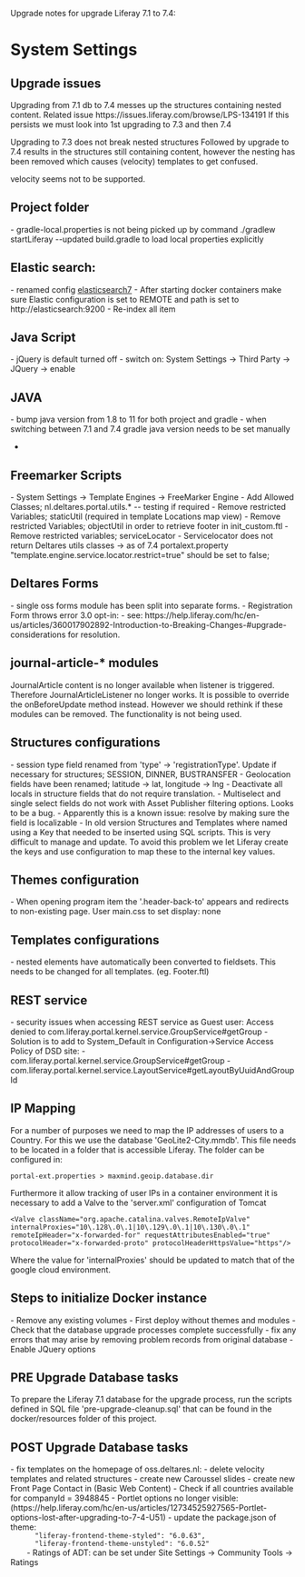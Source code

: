 Upgrade notes for upgrade Liferay 7.1 to 7.4:


<h1>System Settings</h1>

<h2>Upgrade issues</h2>
Upgrading from 7.1 db to 7.4 messes up the structures containing nested content. Related issue https://issues.liferay.com/browse/LPS-134191
If this persists we must look into 1st upgrading to 7.3 and then 7.4

Upgrading to 7.3 does not break nested structures 
Followed by upgrade to 7.4 results in the structures still containing content, however the nesting has been removed
which causes (velocity) templates to get confused.

velocity seems not to be supported.

<h2>Project folder</h2>
- gradle-local.properties is not being picked up by command ./gradlew startLiferay 
  --updated build.gradle to load local properties explicitly

<h2>Elastic search:</h2>
- renamed config <a href="./configs/docker/osgi/configs/com.liferay.portal.search.elasticsearch7.configuration.ElasticsearchConfiguration.config" >elasticsearch7</a>
- After starting docker containers make sure Elastic configuration is set to REMOTE and path is set to http://elasticsearch:9200
- Re-index all item

<h2>Java Script</h2>
- jQuery is default turned off
- switch on: System Settings -> Third Party -> JQuery -> enable

<h2>JAVA</h2>
- bump java version from 1.8 to 11 for both project and gradle
- when switching between 7.1 and 7.4 gradle java version needs to be set manually

- 
<h2>Freemarker Scripts</h2>
- System Settings -> Template Engines -> FreeMarker Engine
- Add Allowed Classes; nl.deltares.portal.utils.* -- testing if required
- Remove restricted Variables; staticUtil (required in template Locations map view)
- Remove restricted Variables; objectUtil in order to retrieve footer in init_custom.ftl
- Remove restricted variables; serviceLocator
- Servicelocator does not return Deltares utils classes -> as of 7.4 portalext.property "template.engine.service.locator.restrict=true" 
  should be set to false;

<h2>Deltares Forms</h2>
- single oss forms module has been split into separate forms.
- Registration Form throws error 3.0 opt-in:
  - see: https://help.liferay.com/hc/en-us/articles/360017902892-Introduction-to-Breaking-Changes-#upgrade-considerations for resolution.

<h2>journal-article-* modules</h2>
<p>
JournalArticle content is no longer available when listener is triggered. Therefore JournalArticleListener no longer works.
It is possible to override the onBeforeUpdate method instead. However we should rethink if these modules 
can be removed. The functionality is not being used.
</p> 

<h2>Structures configurations</h2>
- session type field renamed from 'type' -> 'registrationType'. Update if necessary for structures; SESSION, DINNER, BUSTRANSFER
- Geolocation fields have been renamed; latitude -> lat, longitude -> lng
- Deactivate all locals in structure fields that do not require translation.
- Multiselect and single select fields do not work with Asset Publisher filtering options. Looks to be a bug. 
  - Apparently this is a known issue: resolve by making sure the field is localizable
- In old version Structures and Templates where named using a Key that needed to be inserted using SQL scripts. 
  This is very difficult to manage and update. To avoid this problem we let Liferay create the keys and use configuration to map these to the internal key values.

<h2>Themes configuration</h2>
- When opening program item the '.header-back-to' appears and redirects to non-existing page. User main.css to set display: none 

<h2>Templates configurations</h2>
- nested elements have automatically been converted to fieldsets. This needs to be changed for all templates. (eg. Footer.ftl)

<h2>REST service</h2>
- security issues when accessing REST service as Guest user:  Access denied to com.liferay.portal.kernel.service.GroupService#getGroup
  - Solution is to add to System_Default in Configuration->Service Access Policy of DSD site: 
    - com.liferay.portal.kernel.service.GroupService#getGroup
    - com.liferay.portal.kernel.service.LayoutService#getLayoutByUuidAndGroupId

<h2>IP Mapping</h2>
For a number of purposes we need to map the IP addresses of users to a Country. For this we use the database 'GeoLite2-City.mmdb'. 
This file needs to be located in a folder that is accessible Liferay. The folder can be configured in: <p> <code>portal-ext.properties > maxmind.geoip.database.dir</code></p>

Furthermore it allow tracking of user IPs in a container environment it is necessary to add a Valve to the 'server.xml' configuration of Tomcat 
<p><code>&lt;Valve className=&quot;org.apache.catalina.valves.RemoteIpValve&quot; internalProxies=&quot;10\.128\.0\.1|10\.129\.0\.1|10\.130\.0\.1&quot; remoteIpHeader=&quot;x-forwarded-for&quot; requestAttributesEnabled=&quot;true&quot; protocolHeader=&quot;x-forwarded-proto&quot; protocolHeaderHttpsValue=&quot;https&quot;/&gt;</code></p>

Where the value for 'internalProxies' should be updated to match that of the google cloud environment. 

<h2>Steps to initialize Docker instance</h2>
- Remove any existing volumes
- First deploy without themes and modules
- Check that the database upgrade processes complete successfully 
  - fix any errors that may arise by removing problem records from original database
- Enable JQuery options

<h2>PRE Upgrade Database tasks</h2>
To prepare the Liferay 7.1 database for the upgrade process, run the scripts defined in SQL file 'pre-upgrade-cleanup.sql'
that can be found in the docker/resources folder of this project.


<h2>POST Upgrade Database tasks</h2>
- fix templates on the homepage of oss.deltares.nl:
  - delete velocity templates and related structures
  - create new Caroussel slides
  - create new Front Page Contact in (Basic Web Content)
- Check if all countries available for companyId = 3948845
- Portlet options no longer visible: (https://help.liferay.com/hc/en-us/articles/12734525927565-Portlet-options-lost-after-upgrading-to-7-4-U51)
  - update the package.json of theme:
    <code>
      "liferay-frontend-theme-styled": "6.0.63",
      "liferay-frontend-theme-unstyled": "6.0.52"
    </code>
- Ratings of ADT: can be set under Site Settings -> Community Tools -> Ratings
